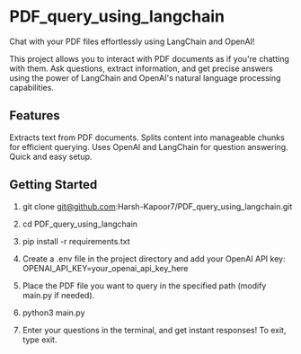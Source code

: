 # PDF_query_using_langchain
Chat with your PDF files effortlessly using LangChain and OpenAI!

This project allows you to interact with PDF documents as if you're chatting with them. Ask questions, extract information, and get precise answers using the power of LangChain and OpenAI's natural language processing capabilities.

## Features
Extracts text from PDF documents.
Splits content into manageable chunks for efficient querying.
Uses OpenAI and LangChain for question answering.
Quick and easy setup.


## Getting Started
1. git clone git@github.com:Harsh-Kapoor7/PDF_query_using_langchain.git
2. cd PDF_query_using_langchain

3. pip install -r requirements.txt

4. Create a .env file in the project directory and add your OpenAI API key: OPENAI_API_KEY=your_openai_api_key_here

5. Place the PDF file you want to query in the specified path (modify main.py if needed).

6. python3 main.py

7. Enter your questions in the terminal, and get instant responses!
To exit, type exit.
